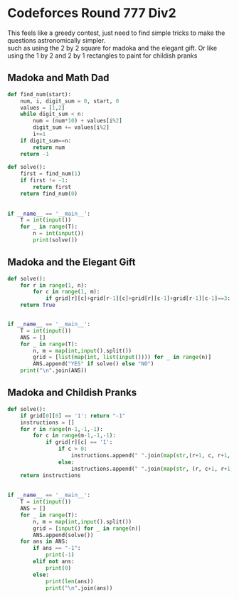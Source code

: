 # Codeforces Round 777 Div2

This feels like a greedy contest, just need to find simple tricks to make the questions astronomically simpler.  
such as using the 2 by 2 square for madoka and the elegant gift.  Or like using the 1 by 2 and 2 by 1 rectangles
to paint for childish pranks

## Madoka and Math Dad

```py
def find_num(start):
	num, i, digit_sum = 0, start, 0
	values = [1,2]
	while digit_sum < n:
		num = (num*10) + values[i%2]
		digit_sum += values[i%2]
		i+=1
	if digit_sum==n:
		return num
	return -1
 
def solve():
	first = find_num(1)
	if first != -1:
		return first
	return find_num(0)
 
 
if __name__ == '__main__':
	T = int(input())
	for _ in range(T):
	    n = int(input())
	    print(solve())
```

## Madoka and the Elegant Gift

```py
def solve():
    for r in range(1, n):
        for c in range(1, m):
            if grid[r][c]+grid[r-1][c]+grid[r][c-1]+grid[r-1][c-1]==3: return False
    return True


if __name__ == '__main__':
    T = int(input())
    ANS = []
    for _ in range(T):
        n, m = map(int,input().split())
        grid = [list(map(int, list(input()))) for _ in range(n)]
        ANS.append("YES" if solve() else "NO")
    print("\n".join(ANS))
```

## Madoka and Childish Pranks

```py
def solve():
    if grid[0][0] == '1': return "-1"
    instructions = []
    for r in range(n-1,-1,-1):
        for c in range(m-1,-1,-1): 
            if grid[r][c] == '1':
                if c > 0:
                    instructions.append(" ".join(map(str,(r+1, c, r+1, c+1))))
                else:
                    instructions.append(" ".join(map(str, (r, c+1, r+1, c+1))))
    return instructions
 
 
if __name__ == '__main__':
    T = int(input())
    ANS = []
    for _ in range(T):
        n, m = map(int,input().split())
        grid = [input() for _ in range(n)]
        ANS.append(solve())
    for ans in ANS:
        if ans == "-1":
            print(-1)
        elif not ans:
            print(0)
        else:
            print(len(ans))
            print("\n".join(ans))
```